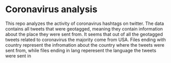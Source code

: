 # Coronavirus analysis

This repo analyzes the activity of coronavirus hashtags on twitter.
The data contains all tweets that were geotagged, meaning they contain information about the place they were sent from. It seems that out of all the geotagged tweets related to coronavirus the majority come from USA. Files ending with country represent the infromation about the country where the tweets were sent from, while files ending in lang reperesent the language the tweets were sent in
